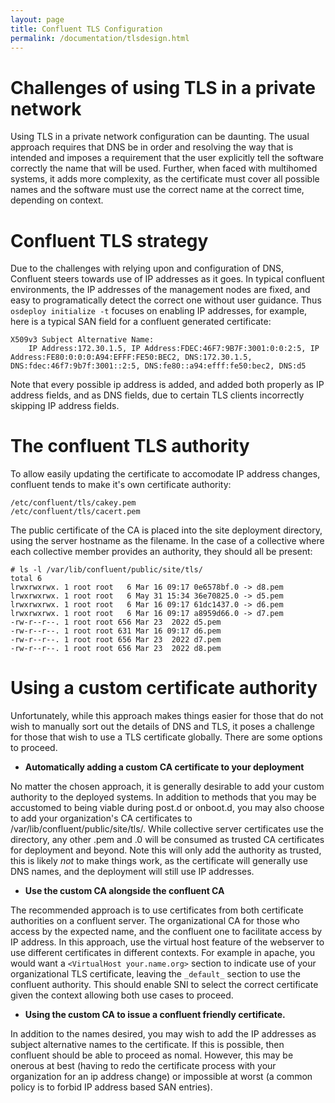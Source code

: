 ```yaml
---
layout: page
title: Confluent TLS Configuration
permalink: /documentation/tlsdesign.html
---
```

# Challenges of using TLS in a private network

Using TLS in a private network configuration can be daunting. The usual approach requires that DNS be in order and resolving the way that is intended and imposes a requirement that the user explicitly tell the software correctly the name that will be used.  Further, when faced with multihomed systems, it adds more complexity, as the certificate must cover all possible names and the software must use the correct name at the correct time, depending on context.

# Confluent TLS strategy

Due to the challenges with relying upon and configuration of DNS, Confluent steers towards use of IP addresses as it goes.  In typical confluent environments, the IP addresses of the management nodes are fixed, and easy to programatically detect the correct one without user guidance.  Thus `osdeploy initialize -t` focuses on enabling IP addresses, for example, here is a typical SAN field for a confluent generated certificate:

```
X509v3 Subject Alternative Name:
    IP Address:172.30.1.5, IP Address:FDEC:46F7:9B7F:3001:0:0:2:5, IP Address:FE80:0:0:0:A94:EFFF:FE50:BEC2, DNS:172.30.1.5, DNS:fdec:46f7:9b7f:3001::2:5, DNS:fe80::a94:efff:fe50:bec2, DNS:d5
```

Note that every possible ip address is added, and added both properly as IP address fields, and as DNS fields, due to certain TLS clients incorrectly skipping IP address fields.

# The confluent TLS authority

To allow easily updating the certificate to accomodate IP address changes, confluent tends to make it's own certificate authority:
```
/etc/confluent/tls/cakey.pem
/etc/confluent/tls/cacert.pem
```
The public certificate of the CA is placed into the site deployment directory, using the server hostname as the filename.  In the case of a collective where each collective member provides an authority, they should all be present:
```
# ls -l /var/lib/confluent/public/site/tls/
total 6
lrwxrwxrwx. 1 root root   6 Mar 16 09:17 0e6578bf.0 -> d8.pem
lrwxrwxrwx. 1 root root   6 May 31 15:34 36e70825.0 -> d5.pem
lrwxrwxrwx. 1 root root   6 Mar 16 09:17 61dc1437.0 -> d6.pem
lrwxrwxrwx. 1 root root   6 Mar 16 09:17 a8959d66.0 -> d7.pem
-rw-r--r--. 1 root root 656 Mar 23  2022 d5.pem
-rw-r--r--. 1 root root 631 Mar 16 09:17 d6.pem
-rw-r--r--. 1 root root 656 Mar 23  2022 d7.pem
-rw-r--r--. 1 root root 656 Mar 23  2022 d8.pem
```

# Using a custom certificate authority

Unfortunately, while this approach makes things easier for those that do not wish to manually sort out the details of DNS and TLS, it poses a challenge for those that wish to use a TLS certificate globally.  There are some options to proceed.

* **Automatically adding a custom CA certificate to your deployment**

No matter the chosen approach, it is generally desirable to add your custom authority to the deployed systems. In addition to methods that you may be accustomed to being viable during post.d or onboot.d, you may also choose to add your organization's CA certificates to /var/lib/confluent/public/site/tls/.  While collective server certificates use the directory, any other .pem and .0 will be consumed as trusted CA certificates for deployment and beyond.  Note this will only add the authority as trusted, this is likely *not* to make things work, as the certificate will generally use DNS names, and the deployment will still use IP addresses.

* **Use the custom CA alongside the confluent CA**

The recommended approach is to use certificates from both certificate authorities on a confluent server.  The organizational CA for those who access by the expected name, and
the confluent one to facilitate access by IP address. In this approach, use the virtual host feature of the webserver to use different certificates in different contexts.  For example in apache, you would want a `<VirtualHost your.name.org>` section to indicate use of your organizational TLS certificate, leaving the `_default_` section to use the confluent authority.  This should enable SNI to select the correct certificate given the context allowing both use cases to proceed.

* **Using the custom CA to issue a confluent friendly certificate.**

In addition to the names desired, you may wish to add the IP addresses as subject alternative names to the certificate.  If this is possible, then confluent should be able to proceed as nomal.  However, this may be onerous at best (having to redo the certificate process with your organization for an ip address change) or impossible at worst (a common policy is to forbid IP address based SAN entries).



